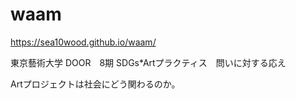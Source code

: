 # waam

https://sea10wood.github.io/waam/

東京藝術大学 DOOR　8期
SDGs*Artプラクティス　問いに対する応え

Artプロジェクトは社会にどう関わるのか。
